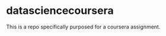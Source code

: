 datasciencecoursera
===================

This is a repo specifically purposed for a coursera assignment.
